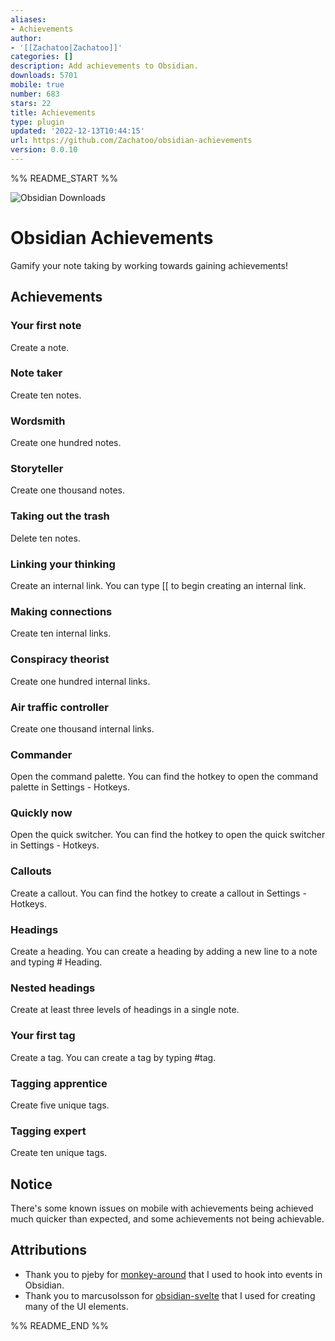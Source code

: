 ```yaml
---
aliases:
- Achievements
author:
- '[[Zachatoo|Zachatoo]]'
categories: []
description: Add achievements to Obsidian.
downloads: 5701
mobile: true
number: 683
stars: 22
title: Achievements
type: plugin
updated: '2022-12-13T10:44:15'
url: https://github.com/Zachatoo/obsidian-achievements
version: 0.0.10
---
```


%% README_START %%

![Obsidian Downloads](https://img.shields.io/badge/dynamic/json?logo=obsidian&color=%23483699&label=downloads&query=%24%5B%22obsidian-achievements%22%5D.downloads&url=https%3A%2F%2Fraw.githubusercontent.com%2Fobsidianmd%2Fobsidian-releases%2Fmaster%2Fcommunity-plugin-stats.json)

# Obsidian Achievements

Gamify your note taking by working towards gaining achievements!

## Achievements

### Your first note

Create a note.

### Note taker

Create ten notes.

### Wordsmith

Create one hundred notes.

### Storyteller

Create one thousand notes.

### Taking out the trash

Delete ten notes.

### Linking your thinking

Create an internal link. You can type [[ to begin creating an internal link.

### Making connections

Create ten internal links.

### Conspiracy theorist

Create one hundred internal links.

### Air traffic controller

Create one thousand internal links.

### Commander

Open the command palette. You can find the hotkey to open the command palette in Settings - Hotkeys.

### Quickly now

Open the quick switcher. You can find the hotkey to open the quick switcher in Settings - Hotkeys.

### Callouts

Create a callout. You can find the hotkey to create a callout in Settings - Hotkeys.

### Headings

Create a heading. You can create a heading by adding a new line to a note and typing # Heading.

### Nested headings

Create at least three levels of headings in a single note.

### Your first tag

Create a tag. You can create a tag by typing #tag.

### Tagging apprentice

Create five unique tags.

### Tagging expert

Create ten unique tags.

## Notice

There's some known issues on mobile with achievements being achieved much quicker than expected, and some achievements not being achievable.

## Attributions

-   Thank you to pjeby for [monkey-around](https://github.com/pjeby/monkey-around) that I used to hook into events in Obsidian.
-   Thank you to marcusolsson for [obsidian-svelte](https://github.com/marcusolsson/obsidian-svelte) that I used for creating many of the UI elements.


%% README_END %%